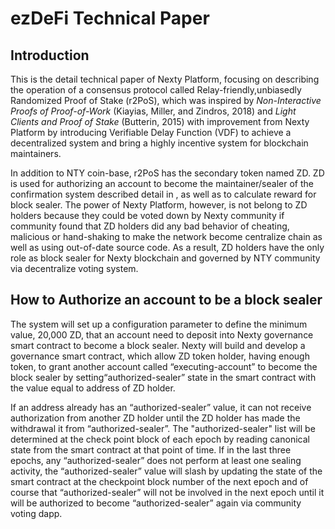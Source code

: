 # ezDeFi Technical Paper

## Introduction

This is the detail technical paper of Nexty Platform, focusing on describing the operation of a consensus protocol called Relay-friendly,unbiasedly Randomized Proof of Stake (r2PoS), which was inspired by *Non-Interactive Proofs of Proof-of-Work* (Kiayias, Miller, and Zindros, 2018) and *Light Clients and Proof of Stake* (Butterin, 2015) with improvement from Nexty Platform by introducing Verifiable Delay Function (VDF) to achieve a decentralized system and bring a highly incentive system for blockchain maintainers.

In addition to NTY coin-base, r2PoS has the secondary token named ZD. ZD is used for authorizing an account to become the maintainer/sealer of the confirmation system described detail in , as well as to calculate reward for block sealer. The power of Nexty Platform, however, is not belong to ZD holders because they could be voted down by Nexty community if community found that ZD holders did any bad behavior of cheating, malicious or hand-shaking to make the network become centralize chain as well as using out-of-date source code. As a result, ZD holders have the only role as block sealer for Nexty blockchain and governed by NTY community via decentralize voting system.

## How to Authorize an account to be a block sealer

The system will set up a configuration parameter to define the minimum value, 20,000 ZD, that an account need to deposit into Nexty governance smart contract to become a block sealer. Nexty will build and develop a governance smart contract, which allow ZD token holder, having enough token, to grant another account called “executing-account” to become the block sealer by setting“authorized-sealer” state in the smart contract with the value equal to address of ZD holder.

If an address already has an “authorized-sealer” value, it can not receive authorization from another ZD holder until the ZD holder has made the withdrawal it from “authorized-sealer”. The "authorized-sealer" list will be determined at the check point block of each epoch by reading canonical state from the smart contract at that point of time. If in the last three epochs, any “authorized-sealer” does not perform at least one sealing activity, the “authorized-sealer” value will slash by updating the state of the smart contract at the checkpoint block number of the next epoch and of course that “authorized-sealer” will not be involved in the next epoch until it will be authorized to become “authorized-sealer” again via community voting dapp.

